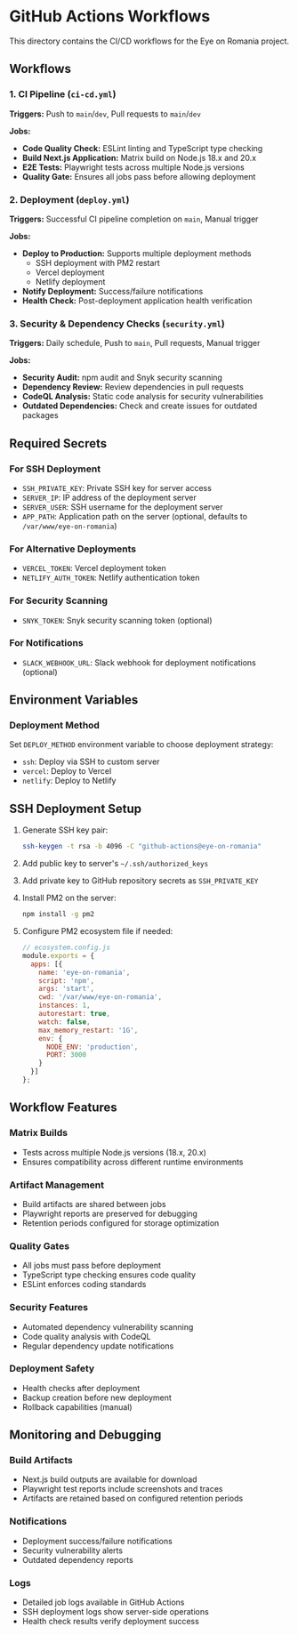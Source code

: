# GitHub Actions Workflows

This directory contains the CI/CD workflows for the Eye on Romania project.

## Workflows

### 1. CI Pipeline (`ci-cd.yml`)

**Triggers:** Push to `main`/`dev`, Pull requests to `main`/`dev`

**Jobs:**

- **Code Quality Check:** ESLint linting and TypeScript type checking
- **Build Next.js Application:** Matrix build on Node.js 18.x and 20.x
- **E2E Tests:** Playwright tests across multiple Node.js versions
- **Quality Gate:** Ensures all jobs pass before allowing deployment

### 2. Deployment (`deploy.yml`)

**Triggers:** Successful CI pipeline completion on `main`, Manual trigger

**Jobs:**

- **Deploy to Production:** Supports multiple deployment methods
  - SSH deployment with PM2 restart
  - Vercel deployment
  - Netlify deployment
- **Notify Deployment:** Success/failure notifications
- **Health Check:** Post-deployment application health verification

### 3. Security & Dependency Checks (`security.yml`)

**Triggers:** Daily schedule, Push to `main`, Pull requests, Manual trigger

**Jobs:**
- **Security Audit:** npm audit and Snyk security scanning
- **Dependency Review:** Review dependencies in pull requests
- **CodeQL Analysis:** Static code analysis for security vulnerabilities
- **Outdated Dependencies:** Check and create issues for outdated packages

## Required Secrets

### For SSH Deployment

- `SSH_PRIVATE_KEY`: Private SSH key for server access
- `SERVER_IP`: IP address of the deployment server
- `SERVER_USER`: SSH username for the deployment server
- `APP_PATH`: Application path on the server (optional, defaults to `/var/www/eye-on-romania`)

### For Alternative Deployments

- `VERCEL_TOKEN`: Vercel deployment token
- `NETLIFY_AUTH_TOKEN`: Netlify authentication token

### For Security Scanning

- `SNYK_TOKEN`: Snyk security scanning token (optional)

### For Notifications

- `SLACK_WEBHOOK_URL`: Slack webhook for deployment notifications (optional)

## Environment Variables

### Deployment Method

Set `DEPLOY_METHOD` environment variable to choose deployment strategy:

- `ssh`: Deploy via SSH to custom server
- `vercel`: Deploy to Vercel
- `netlify`: Deploy to Netlify

## SSH Deployment Setup

1. Generate SSH key pair:

   ```bash
   ssh-keygen -t rsa -b 4096 -C "github-actions@eye-on-romania"
   ```

2. Add public key to server's `~/.ssh/authorized_keys`

3. Add private key to GitHub repository secrets as `SSH_PRIVATE_KEY`

4. Install PM2 on the server:

   ```bash
   npm install -g pm2
   ```

5. Configure PM2 ecosystem file if needed:

   ```javascript
   // ecosystem.config.js
   module.exports = {
     apps: [{
       name: 'eye-on-romania',
       script: 'npm',
       args: 'start',
       cwd: '/var/www/eye-on-romania',
       instances: 1,
       autorestart: true,
       watch: false,
       max_memory_restart: '1G',
       env: {
         NODE_ENV: 'production',
         PORT: 3000
       }
     }]
   };
   ```

## Workflow Features

### Matrix Builds

- Tests across multiple Node.js versions (18.x, 20.x)
- Ensures compatibility across different runtime environments

### Artifact Management

- Build artifacts are shared between jobs
- Playwright reports are preserved for debugging
- Retention periods configured for storage optimization

### Quality Gates

- All jobs must pass before deployment
- TypeScript type checking ensures code quality
- ESLint enforces coding standards

### Security Features

- Automated dependency vulnerability scanning
- Code quality analysis with CodeQL
- Regular dependency update notifications

### Deployment Safety

- Health checks after deployment
- Backup creation before new deployment
- Rollback capabilities (manual)

## Monitoring and Debugging

### Build Artifacts

- Next.js build outputs are available for download
- Playwright test reports include screenshots and traces
- Artifacts are retained based on configured retention periods

### Notifications

- Deployment success/failure notifications
- Security vulnerability alerts
- Outdated dependency reports

### Logs

- Detailed job logs available in GitHub Actions
- SSH deployment logs show server-side operations
- Health check results verify deployment success
